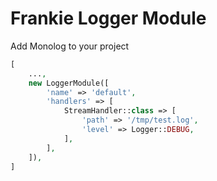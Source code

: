 # Frankie Logger Module

Add Monolog to your project

```php
[
    ...,
    new LoggerModule([
        'name' => 'default',
        'handlers' => [
            StreamHandler::class => [
                'path' => '/tmp/test.log',
                'level' => Logger::DEBUG,
            ],
        ],
    ]),
]
```

